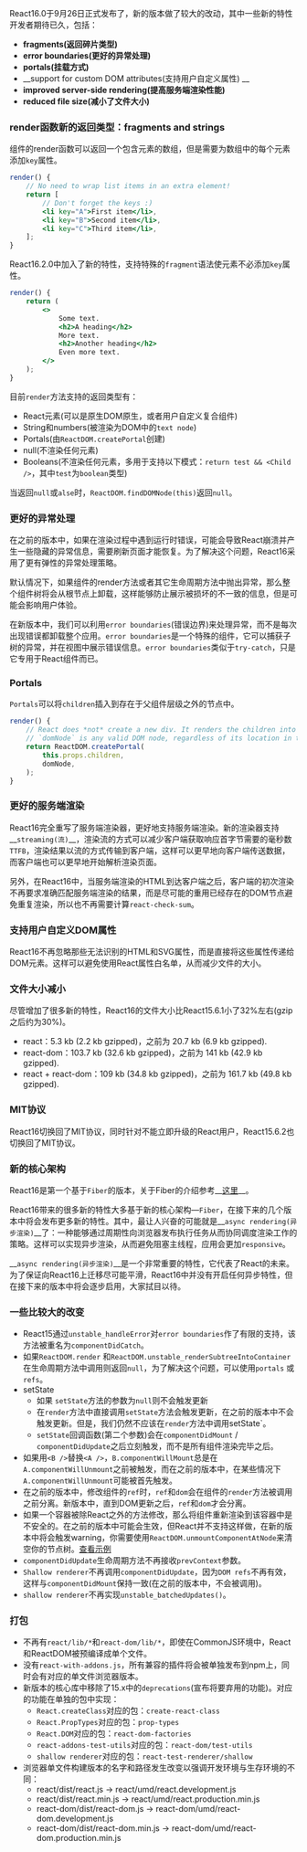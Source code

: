 React16.0于9月26日正式发布了，新的版本做了较大的改动，其中一些新的特性开发者期待已久，包括：
- __fragments(返回碎片类型)__
- __error boundaries(更好的异常处理)__
- __portals(挂载方式)__
- __support for custom DOM attributes(支持用户自定义属性) __
- __improved server-side rendering(提高服务端渲染性能)__
- __reduced file size(减小了文件大小)__

### render函数新的返回类型：fragments and strings
组件的render函数可以返回一个包含元素的数组，但是需要为数组中的每个元素添加`key`属性。

```jsx
render() {
    // No need to wrap list items in an extra element!
    return [
        // Don't forget the keys :)
        <li key="A">First item</li>,
        <li key="B">Second item</li>,
        <li key="C">Third item</li>,
    ];
}
```
React16.2.0中加入了新的特性，支持特殊的`fragment`语法使元素不必添加`key`属性。

```jsx
render() {
    return (
        <>
            Some text.
            <h2>A heading</h2>
            More text.
            <h2>Another heading</h2>
            Even more text.
        </>
    );
}
```

目前`render`方法支持的返回类型有：
- React元素(可以是原生DOM原生，或者用户自定义复合组件)
- String和numbers(被渲染为DOM中的`text node`)
- Portals(由`ReactDOM.createPortal`创建)
- null(不渲染任何元素)
- Booleans(不渲染任何元素，多用于支持以下模式：`return test && <Child />`，其中`test`为`boolean`类型)

当返回`null`或`alse`时，`ReactDOM.findDOMNode(this)`返回`null`。

### 更好的异常处理
在之前的版本中，如果在渲染过程中遇到运行时错误，可能会导致React崩溃并产生一些隐藏的异常信息，需要刷新页面才能恢复。为了解决这个问题，React16采用了更有弹性的异常处理策略。

默认情况下，如果组件的render方法或者其它生命周期方法中抛出异常，那么整个组件树将会从根节点上卸载，这样能够防止展示被损坏的不一致的信息，但是可能会影响用户体验。

在新版本中，我们可以利用`error boundaries`(错误边界)来处理异常，而不是每次出现错误都卸载整个应用。`error boundaries`是一个特殊的组件，它可以捕获子树的异常，并在视图中展示错误信息。`error boundaries`类似于`try-catch`，只是它专用于React组件而已。

### Portals
`Portals`可以将`children`插入到存在于父组件层级之外的节点中。
```jsx
render() {
    // React does *not* create a new div. It renders the children into `domNode`.
    // `domNode` is any valid DOM node, regardless of its location in the DOM.
    return ReactDOM.createPortal(
        this.props.children,
        domNode,
    );
}
```

### 更好的服务端渲染
React16完全重写了服务端渲染器，更好地支持服务端渲染。新的渲染器支持__`streaming(流)`__，渲染流的方式可以减少客户端获取响应首字节需要的毫秒数`TTFB`，渲染结果以流的方式传输到客户端，这样可以更早地向客户端传送数据，而客户端也可以更早地开始解析渲染页面。

另外，在React16中，当服务端渲染的HTML到达客户端之后，客户端的初次渲染不再要求准确匹配服务端渲染的结果，而是尽可能的重用已经存在的DOM节点避免重复渲染，所以也不再需要计算`react-check-sum`。

### 支持用户自定义DOM属性
React16不再忽略那些无法识别的HTML和SVG属性，而是直接将这些属性传递给DOM元素。这样可以避免使用React属性白名单，从而减少文件的大小。

### 文件大小减小
尽管增加了很多新的特性，React16的文件大小比React15.6.1小了32%左右(gzip之后约为30%)。
- react：5.3 kb (2.2 kb gzipped)，之前为 20.7 kb (6.9 kb gzipped).
- react-dom：103.7 kb (32.6 kb gzipped)，之前为 141 kb (42.9 kb gzipped).
- react + react-dom：109 kb (34.8 kb gzipped)，之前为 161.7 kb (49.8 kb gzipped).

### MIT协议
React16切换回了MIT协议，同时针对不能立即升级的React用户，React15.6.2也切换回了MIT协议。

### 新的核心架构
React16是第一个基于`Fiber`的版本，关于Fiber的介绍参考__[这里](https://github.com/Marco2333/react-demo/tree/master/demo/demo13%20Fiber)__。

React16带来的很多新的特性大多基于新的核心架构—`Fiber`，在接下来的几个版本中将会发布更多新的特性。其中，最让人兴奋的可能就是__`async rendering(异步渲染)`__了：一种能够通过周期性向浏览器发布执行任务从而协同调度渲染工作的策略。这样可以实现异步渲染，从而避免阻塞主线程，应用会更加`responsive`。

__`async rendering(异步渲染)`__是一个非常重要的特性，它代表了React的未来。为了保证向React16上迁移尽可能平滑，React16中并没有开启任何异步特性，但在接下来的版本中将会逐步启用，大家拭目以待。

### 一些比较大的改变
- React15通过`unstable_handleError`对`error boundaries`作了有限的支持，该方法被重名为`componentDidCatch`。
- 如果`ReactDOM.render` 和`ReactDOM.unstable_renderSubtreeIntoContainer`在生命周期方法中调用则返回`null`，为了解决这个问题，可以使用`portals` 或`refs`。
- setState
	- 如果 `setState`方法的参数为`null`则不会触发更新
	- 在`render`方法中直接调用`setState`方法会触发更新，在之前的版本中不会触发更新。但是，我们仍然不应该在`render`方法中调用setState`。
	- `setState`回调函数(第二个参数)会在`componentDidMount` / `componentDidUpdate`之后立刻触发，而不是所有组件渲染完毕之后。
- 如果用`<B />`替换`<A />`，`B.componentWillMount`总是在`A.componentWillUnmount`之前被触发，而在之前的版本中，在某些情况下`A.componentWillUnmount`可能被首先触发。
- 在之前的版本中，修改组件的`ref`时，`ref`和`dom`会在组件的`render`方法被调用之前分离。新版本中，直到DOM更新之后，`ref`和`dom`才会分离。
- 如果一个容器被除React之外的方法修改，那么将组件重新渲染到该容器中是不安全的。在之前的版本中可能会生效，但React并不支持这样做，在新的版本中将会触发warning，你需要使用`ReactDOM.unmountComponentAtNode`来清空你的节点树。[查看示例](https://github.com/facebook/react/issues/10294#issuecomment-318820987)
- `componentDidUpdate`生命周期方法不再接收`prevContext`参数。
- `Shallow renderer`不再调用`componentDidUpdate`，因为`DOM refs`不再有效，这样与`componentDidMount`保持一致(在之前的版本中，不会被调用)。
- `shallow renderer`不再实现`unstable_batchedUpdates()`。

### 打包
- 不再有`react/lib/*`和`react-dom/lib/*`，即使在CommonJS环境中，React和ReactDOM被预编译成单个文件。
- 没有`react-with-addons.js`，所有兼容的插件将会被单独发布到npm上，同时会有对应的单文件浏览器版本。
- 新版本的核心库中移除了15.x中的`deprecations`(宣布将要弃用的功能)。对应的功能在单独的包中实现：
	- `React.createClass`对应的包：`create-react-class`
	- `React.PropTypes`对应的包：`prop-types`
	- `React.DOM`对应的包：`react-dom-factories`
	- `react-addons-test-utils`对应的包：`react-dom/test-utils`
	- `shallow renderer`对应的包：`react-test-renderer/shallow`
- 浏览器单文件构建版本的名字和路径发生改变以强调开发环境与生存环境的不同：
	- react/dist/react.js → react/umd/react.development.js
	- react/dist/react.min.js → react/umd/react.production.min.js
	- react-dom/dist/react-dom.js → react-dom/umd/react-dom.development.js
	- react-dom/dist/react-dom.min.js → react-dom/umd/react-dom.production.min.js